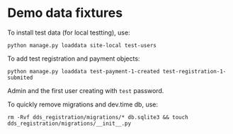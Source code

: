 # Demo data fixtures

To install test data (for local testting), use:

```
python manage.py loaddata site-local test-users
```

To add test registration and payment objects:

```
python manage.py loaddata test-payment-1-created test-registration-1-submited
```

Admin and the first user creating with `test` password.

To quickly remove migrations and dev.time db, use:

```
rm -Rvf dds_registration/migrations/* db.sqlite3 && touch dds_registration/migrations/__init__.py
```
